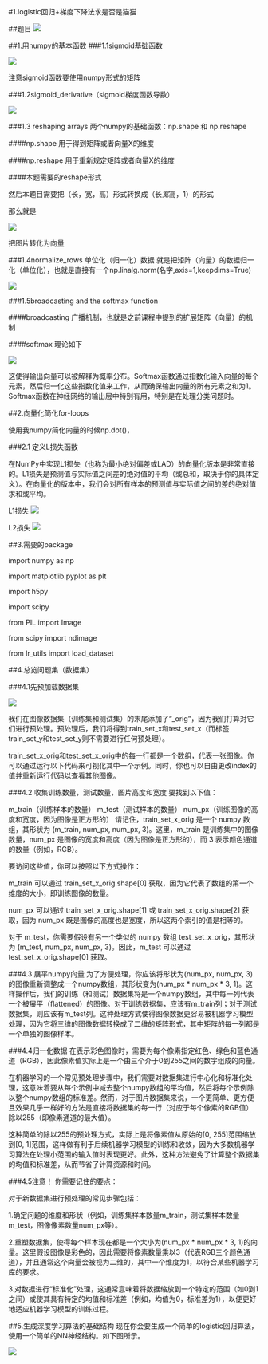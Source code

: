 #1.logistic回归+梯度下降法求是否是猫猫

##题目
![](https://cdn.jsdelivr.net/gh/tj-messi/picture/1725183005578.png)

##1.用numpy的基本函数
###1.1sigmoid基础函数

![](https://cdn.jsdelivr.net/gh/tj-messi/picture/1725183878221.png)

注意sigmoid函数要使用numpy形式的矩阵

###1.2sigmoid_derivative（sigmoid梯度函数导数）

![](https://cdn.jsdelivr.net/gh/tj-messi/picture/1725186929506.png)

###1.3 reshaping arrays
两个numpy的基础函数：np.shape 和 np.reshape

####np.shape
用于得到矩阵或者向量X的维度

####np.reshape
用于重新规定矩阵或者向量X的维度

####本题需要的reshape形式

然后本题目需要把（长，宽，高）形式转换成（长*宽*高，1）的形式

那么就是

![](https://cdn.jsdelivr.net/gh/tj-messi/picture/1725187754135.png)

把图片转化为向量

###1.4normalize_rows 单位化（归一化）数据
就是把矩阵（向量）的数据归一化（单位化），也就是直接有一个np.linalg.norm(名字,axis=1,keepdims=True)

![](https://cdn.jsdelivr.net/gh/tj-messi/picture/1725188006822.png)

###1.5broadcasting and the softmax function

####broadcasting
广播机制，也就是之前课程中提到的扩展矩阵（向量）的机制

####softmax 
理论如下

![](https://cdn.jsdelivr.net/gh/tj-messi/picture/1725188191812.png)

这使得输出向量可以被解释为概率分布。Softmax函数通过指数化输入向量的每个元素，然后归一化这些指数化值来工作，从而确保输出向量的所有元素之和为1。Softmax函数在神经网络的输出层中特别有用，特别是在处理分类问题时。

##2.向量化简化for-loops

使用我numpy简化向量的时候np.dot()，



###2.1 定义L损失函数

在NumPy中实现L1损失（也称为最小绝对偏差或LAD）的向量化版本是非常直接的。L1损失是预测值与实际值之间差的绝对值的平均（或总和，取决于你的具体定义）。在向量化的版本中，我们会对所有样本的预测值与实际值之间的差的绝对值求和或平均。


L1损失
![](https://cdn.jsdelivr.net/gh/tj-messi/picture/1725191027495.png)

L2损失
![](https://cdn.jsdelivr.net/gh/tj-messi/picture/1725191494159.png)

##3.需要的package

import numpy as np

import matplotlib.pyplot as plt

import h5py

import scipy

from PIL import Image

from scipy import ndimage

from lr_utils import load_dataset

##4.总览问题集（数据集）

###4.1先预加载数据集

![](https://cdn.jsdelivr.net/gh/tj-messi/picture/1725192328559.png)

我们在图像数据集（训练集和测试集）的末尾添加了“_orig”，因为我们打算对它们进行预处理。预处理后，我们将得到train_set_x和test_set_x（而标签train_set_y和test_set_y则不需要进行任何预处理）。

train_set_x_orig和test_set_x_orig中的每一行都是一个数组，代表一张图像。你可以通过运行以下代码来可视化其中一个示例。同时，你也可以自由更改index的值并重新运行代码以查看其他图像。


###4.2 收集训练数量，测试数量，图片高度和宽度
要找到以下值：

m_train（训练样本的数量）
m_test（测试样本的数量）
num_px（训练图像的高度和宽度，因为图像是正方形的）
请记住，train_set_x_orig 是一个 numpy 数组，其形状为 (m_train, num_px, num_px, 3)。这里，m_train 是训练集中的图像数量，num_px 是图像的宽度和高度（因为图像是正方形的），而 3 表示颜色通道的数量（例如，RGB）。

要访问这些值，你可以按照以下方式操作：

m_train 可以通过 train_set_x_orig.shape[0] 获取，因为它代表了数组的第一个维度的大小，即训练图像的数量。

num_px 可以通过 train_set_x_orig.shape[1] 或 train_set_x_orig.shape[2] 获取，因为 num_px 既是图像的高度也是宽度，所以这两个索引的值是相等的。

对于 m_test，你需要假设有另一个类似的 numpy 数组 test_set_x_orig，其形状为 (m_test, num_px, num_px, 3)。因此，m_test 可以通过 test_set_x_orig.shape[0] 获取。

###4.3 展平numpy向量
为了方便处理，你应该将形状为(num_px, num_px, 3)的图像重新调整成一个numpy数组，其形状变为(num_px * num_px * 3, 1)。这样操作后，我们的训练（和测试）数据集将是一个numpy数组，其中每一列代表一个被展平（flattened）的图像。对于训练数据集，应该有m_train列；对于测试数据集，则应该有m_test列。这种处理方式使得图像数据更容易被机器学习模型处理，因为它将三维的图像数据转换成了二维的矩阵形式，其中矩阵的每一列都是一个单独的图像样本。

###4.4归一化数据
在表示彩色图像时，需要为每个像素指定红色、绿色和蓝色通道（RGB），因此像素值实际上是一个由三个介于0到255之间的数字组成的向量。

在机器学习的一个常见预处理步骤中，我们需要对数据集进行中心化和标准化处理，这意味着要从每个示例中减去整个numpy数组的平均值，然后将每个示例除以整个numpy数组的标准差。然而，对于图片数据集来说，一个更简单、更方便且效果几乎一样好的方法是直接将数据集的每一行（对应于每个像素的RGB值）除以255（即像素通道的最大值）。

这种简单的除以255的预处理方式，实际上是将像素值从原始的[0, 255]范围缩放到[0, 1]范围，这样做有利于后续机器学习模型的训练和收敛，因为大多数机器学习算法在处理小范围的输入值时表现更好。此外，这种方法避免了计算整个数据集的均值和标准差，从而节省了计算资源和时间。


###4.5注意！
你需要记住的要点：

对于新数据集进行预处理的常见步骤包括：

1.确定问题的维度和形状（例如，训练集样本数量m_train，测试集样本数量m_test，图像像素数量num_px等）。

2.重塑数据集，使得每个样本现在都是一个大小为(num_px * num_px * 3, 1)的向量。这里假设图像是彩色的，因此需要将像素数量乘以3（代表RGB三个颜色通道），并且通常这个向量会被视为二维的，其中一个维度为1，以符合某些机器学习库的要求。

3.对数据进行“标准化”处理，这通常意味着将数据缩放到一个特定的范围（如0到1之间）或使其具有特定的均值和标准差（例如，均值为0，标准差为1），以便更好地适应机器学习模型的训练过程。

##5.生成深度学习算法的基础结构
现在你会要生成一个简单的logistic回归算法，使用一个简单的NN神经结构。如下图所示。

![](https://cdn.jsdelivr.net/gh/tj-messi/picture/1725196549491.png)

